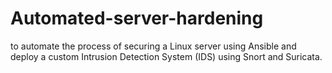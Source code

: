 # Automated-server-hardening
to automate the process of securing a Linux server using Ansible and deploy a custom Intrusion Detection System (IDS) using Snort and Suricata.
